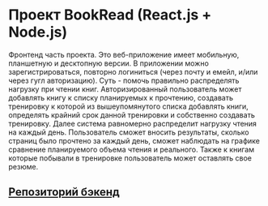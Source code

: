 # Проект BookRead (React.js + Node.js)

Фронтенд часть проекта. Это веб-приложение имеет мобильную, планшетную и
десктопную версии. В приложении можно зарегистрироваться, повторно логиниться
(через почту и емейл, и/или через гугл авторизацию). Суть - помочь правильно
распределять нагрузку при чтении книг. Авторизированный пользователь может
добавлять книгу к списку планируемых к прочтению, создавать тренировку к которой
из вышеупомянутого списка добавлять книги, определять крайний срок данной
тренировки и собственно создавать тренировку. Далее система равномерно
распределит нагрузку чтения на каждый день. Пользователь сможет вносить
результаты, сколько страниц было прочтено за каждый день, сможет наблюдать на
графике сравнение планируемого объема чтения и реального. Также к книгам которые
побывали в тренировке пользователь может оставлять свое резюме.

## [Репозиторий бэкенд](https://github.com/taijayson/books-reading-backend)
